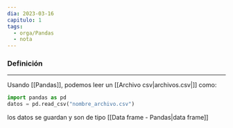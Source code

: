 ```yaml
---
dia: 2023-03-16
capitulo: 1
tags:
  - orga/Pandas
  - nota
---
```

### Definición
---
Usando [[Pandas]], podemos leer un [[Archivo csv|archivos.csv|]] como:

``` python
import pandas as pd
datos = pd.read_csv("nombre_archivo.csv")
```

los datos se guardan y son de tipo [[Data frame - Pandas|data frame]]